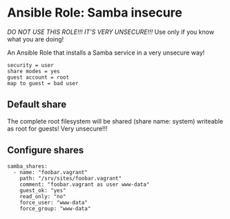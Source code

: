# Ansible Role: Samba insecure

*DO NOT USE THIS ROLE!!! IT'S VERY UNSECURE!!!*
Use only if you know what you are doing!

An Ansible Role that installs a Samba service in a very unsecure way!

    security = user
    share modes = yes
    guest account = root
    map to guest = bad user

## Default share

The complete root filesystem will be shared (share name: system) writeable as root for guests! Very unsecure!!!

## Configure shares

    samba_shares:
      - name: "foobar.vagrant"
        path: "/srv/sites/foobar.vagrant"
        comment: "foobar.vagrant as user www-data"
        guest_ok: "yes"
        read_only: "no"
        force_user: "www-data"
        force_group: "www-data"
